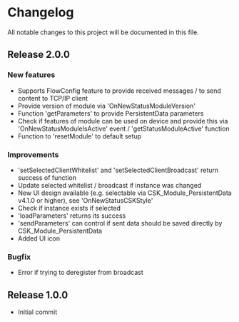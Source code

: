 # Changelog
All notable changes to this project will be documented in this file.

## Release 2.0.0

### New features
- Supports FlowConfig feature to provide received messages / to send content to TCP/IP client
- Provide version of module via 'OnNewStatusModuleVersion'
- Function 'getParameters' to provide PersistentData parameters
- Check if features of module can be used on device and provide this via 'OnNewStatusModuleIsActive' event / 'getStatusModuleActive' function
- Function to 'resetModule' to default setup

### Improvements
- 'setSelectedClientWhitelist' and 'setSelectedClientBroadcast' return success of function
- Update selected whitelist / broadcast if instance was changed
- New UI design available (e.g. selectable via CSK_Module_PersistentData v4.1.0 or higher), see 'OnNewStatusCSKStyle'
- Check if instance exists if selected
- 'loadParameters' returns its success
- 'sendParameters' can control if sent data should be saved directly by CSK_Module_PersistentData
- Added UI icon

### Bugfix
- Error if trying to deregister from broadcast

## Release 1.0.0
- Initial commit
